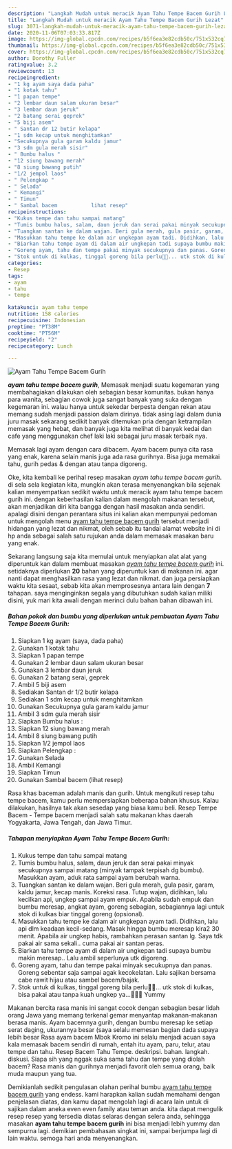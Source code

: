 ```yaml
---
description: "Langkah Mudah untuk meracik Ayam Tahu Tempe Bacem Gurih Lezat"
title: "Langkah Mudah untuk meracik Ayam Tahu Tempe Bacem Gurih Lezat"
slug: 3071-langkah-mudah-untuk-meracik-ayam-tahu-tempe-bacem-gurih-lezat
date: 2020-11-06T07:03:33.817Z
image: https://img-global.cpcdn.com/recipes/b5f6ea3e82cdb50c/751x532cq70/ayam-tahu-tempe-bacem-gurih-foto-resep-utama.jpg
thumbnail: https://img-global.cpcdn.com/recipes/b5f6ea3e82cdb50c/751x532cq70/ayam-tahu-tempe-bacem-gurih-foto-resep-utama.jpg
cover: https://img-global.cpcdn.com/recipes/b5f6ea3e82cdb50c/751x532cq70/ayam-tahu-tempe-bacem-gurih-foto-resep-utama.jpg
author: Dorothy Fuller
ratingvalue: 3.2
reviewcount: 13
recipeingredient:
- "1 kg ayam saya dada paha"
- "1 kotak tahu"
- "1 papan tempe"
- "2 lembar daun salam ukuran besar"
- "3 lembar daun jeruk"
- "2 batang serai geprek"
- "5 biji asem"
- " Santan dr 12 butir kelapa"
- "1 sdm kecap untuk menghitamkan"
- "Secukupnya gula garam kaldu jamur"
- "3 sdm gula merah sisir"
- " Bumbu halus "
- "12 siung bawang merah"
- "8 siung bawang putih"
- "1/2 jempol laos"
- " Pelengkap "
- " Selada"
- " Kemangi"
- " Timun"
- " Sambal bacem           lihat resep"
recipeinstructions:
- "Kukus tempe dan tahu sampai matang"
- "Tumis bumbu halus, salam, daun jeruk dan serai pakai minyak secukupnya sampai matang (minyak tampak terpisah dg bumbu). Masukkan ayam, aduk rata sampai ayam berubah warna."
- "Tuangkan santan ke dalam wajan. Beri gula merah, gula pasir, garam, kaldu jamur, kecap manis. Koreksi rasa. Tutup wajan, didihkan, lalu kecilkan api, ungkep sampai ayam empuk. Apabila sudah empuk dan bumbu meresap, angkat ayam, goreng sebagian, sebagiannya lagi untuk stok di kulkas biar tinggal goreng (opsional)."
- "Masukkan tahu tempe ke dalam air ungkepan ayam tadi. Didihkan, lalu api dlm keadaan kecil-sedang. Masak hingga bumbu meresap kira2 30 menit. Apabila air ungkep habis, rambahkan perasan santan lg. Saya tdk pakai air sama sekali.. cuma pakai air santan peras."
- "Biarkan tahu tempe ayam di dalam air ungkepan tadi supaya bumbu makin meresap.. Lalu ambil seperlunya utk digoreng."
- "Goreng ayam, tahu dan tempe pakai minyak secukupnya dan panas. Goreng sebentar saja sampai agak kecokelatan. Lalu sajikan bersama cabe rawit hijau atau sambel bacem/bajak."
- "Stok untuk di kulkas, tinggal goreng bila perlu👍🏻... utk stok di kulkas, bisa pakai atau tanpa kuah ungkep ya...🥰🥰🥰 Yummy"
categories:
- Resep
tags:
- ayam
- tahu
- tempe

katakunci: ayam tahu tempe 
nutrition: 158 calories
recipecuisine: Indonesian
preptime: "PT38M"
cooktime: "PT56M"
recipeyield: "2"
recipecategory: Lunch

---
```



![Ayam Tahu Tempe Bacem Gurih](https://img-global.cpcdn.com/recipes/b5f6ea3e82cdb50c/751x532cq70/ayam-tahu-tempe-bacem-gurih-foto-resep-utama.jpg)

<b><i>ayam tahu tempe bacem gurih</i></b>, Memasak menjadi suatu kegemaran yang membahagiakan dilakukan oleh sebagian besar komunitas. bukan hanya para wanita, sebagian cowok juga sangat banyak yang suka dengan kegemaran ini. walau hanya untuk sekedar berpesta dengan rekan atau memang sudah menjadi passion dalam dirinya. tidak asing lagi dalam dunia juru masak sekarang sedikit banyak ditemukan pria dengan ketrampilan memasak yang hebat, dan banyak juga kita melihat di banyak kedai dan cafe yang menggunakan chef laki laki sebagai juru masak terbaik nya.

Memasak lagi ayam dengan cara dibacem. Ayam bacem punya cita rasa yang enak, karena selain manis juga ada rasa gurihnya. Bisa juga memakai tahu, gurih pedas &amp; dengan atau tanpa digoreng.

Oke, kita kembali ke perihal resep masakan <i>ayam tahu tempe bacem gurih</i>. di sela sela kegiatan kita, mungkin akan terasa menyenangkan bila sejenak kalian menyempatkan sedikit waktu untuk meracik ayam tahu tempe bacem gurih ini. dengan keberhasilan kalian dalam mengolah makanan tersebut, akan menjadikan diri kita bangga dengan hasil masakan anda sendiri. apalagi disini dengan perantara situs ini kalian akan mempunyai pedoman untuk mengolah menu <u>ayam tahu tempe bacem gurih</u> tersebut menjadi hidangan yang lezat dan nikmat, oleh sebab itu tandai alamat website ini di hp anda sebagai salah satu rujukan anda dalam memasak masakan baru yang enak.


Sekarang langsung saja kita memulai untuk menyiapkan alat alat yang diperuntuk kan dalam membuat masakan <u><i>ayam tahu tempe bacem gurih</i></u> ini. setidaknya diperlukan <b>20</b> bahan yang diperuntuk kan di makanan ini. agar nanti dapat menghasilkan rasa yang lezat dan nikmat. dan juga persiapkan waktu kita sesaat, sebab kita akan memprosesnya antara lain dengan <b>7</b> tahapan. saya menginginkan segala yang dibutuhkan sudah kalian miliki disini, yuk mari kita awali dengan merinci dulu bahan bahan dibawah ini.

<!--inarticleads1-->

##### Bahan pokok dan bumbu yang diperlukan untuk pembuatan Ayam Tahu Tempe Bacem Gurih:

1. Siapkan 1 kg ayam (saya, dada paha)
1. Gunakan 1 kotak tahu
1. Siapkan 1 papan tempe
1. Gunakan 2 lembar daun salam ukuran besar
1. Gunakan 3 lembar daun jeruk
1. Gunakan 2 batang serai, geprek
1. Ambil 5 biji asem
1. Sediakan  Santan dr 1/2 butir kelapa
1. Sediakan 1 sdm kecap untuk menghitamkan
1. Gunakan Secukupnya gula garam kaldu jamur
1. Ambil 3 sdm gula merah sisir
1. Siapkan  Bumbu halus :
1. Siapkan 12 siung bawang merah
1. Ambil 8 siung bawang putih
1. Siapkan 1/2 jempol laos
1. Siapkan  Pelengkap :
1. Gunakan  Selada
1. Ambil  Kemangi
1. Siapkan  Timun
1. Gunakan  Sambal bacem           (lihat resep)


Rasa khas baceman adalah manis dan gurih. Untuk mengikuti resep tahu tempe bacem, kamu perlu mempersiapkan beberapa bahan khusus. Kalau dilakukan, hasilnya tak akan sesedap yang biasa kamu beli. Resep Tempe Bacem - Tempe bacem menjadi salah satu makanan khas daerah Yogyakarta, Jawa Tengah, dan Jawa Timur. 

<!--inarticleads2-->

##### Tahapan menyiapkan Ayam Tahu Tempe Bacem Gurih:

1. Kukus tempe dan tahu sampai matang
1. Tumis bumbu halus, salam, daun jeruk dan serai pakai minyak secukupnya sampai matang (minyak tampak terpisah dg bumbu). Masukkan ayam, aduk rata sampai ayam berubah warna.
1. Tuangkan santan ke dalam wajan. Beri gula merah, gula pasir, garam, kaldu jamur, kecap manis. Koreksi rasa. Tutup wajan, didihkan, lalu kecilkan api, ungkep sampai ayam empuk. Apabila sudah empuk dan bumbu meresap, angkat ayam, goreng sebagian, sebagiannya lagi untuk stok di kulkas biar tinggal goreng (opsional).
1. Masukkan tahu tempe ke dalam air ungkepan ayam tadi. Didihkan, lalu api dlm keadaan kecil-sedang. Masak hingga bumbu meresap kira2 30 menit. Apabila air ungkep habis, rambahkan perasan santan lg. Saya tdk pakai air sama sekali.. cuma pakai air santan peras.
1. Biarkan tahu tempe ayam di dalam air ungkepan tadi supaya bumbu makin meresap.. Lalu ambil seperlunya utk digoreng.
1. Goreng ayam, tahu dan tempe pakai minyak secukupnya dan panas. Goreng sebentar saja sampai agak kecokelatan. Lalu sajikan bersama cabe rawit hijau atau sambel bacem/bajak.
1. Stok untuk di kulkas, tinggal goreng bila perlu👍🏻... utk stok di kulkas, bisa pakai atau tanpa kuah ungkep ya...🥰🥰🥰 Yummy


Makanan bercita rasa manis ini sangat cocok dengan sebagian besar lidah orang Jawa yang memang terkenal gemar menyantap makanan-makanan berasa manis. Ayam bacemnya gurih, dengan bumbu meresap ke setiap serat daging, ukurannya besar (saya selalu memesan bagian dada supaya lebih besar Rasa ayam bacem Mbok Kromo ini selalu menjadi acuan saya kala memasak bacem sendiri di rumah, entah itu ayam, paru, telur, atau tempe dan tahu. Resep Bacem Tahu Tempe. deskripsi. bahan. langkah. diskusi. Siapa sih yang nggak suka sama tahu dan tempe yang diolah bacem? Rasa manis dan gurihnya menjadi favorit oleh semua orang, baik muda maupun yang tua. 

Demikianlah sedikit pengulasan olahan perihal bumbu <u>ayam tahu tempe bacem gurih</u> yang endess. kami harapkan kalian sudah memahami dengan penjelasan diatas, dan kamu dapat mengolah lagi di acara lain untuk di sajikan dalam aneka even even family atau teman anda. kita dapat mengulik resep resep yang tersedia diatas selaras dengan selera anda, sehingga masakan <b>ayam tahu tempe bacem gurih</b> ini bisa menjadi lebih yummy dan sempurna lagi. demikian pembahasan singkat ini, sampai berjumpa lagi di lain waktu. semoga hari anda menyenangkan.
